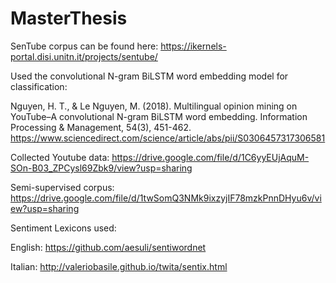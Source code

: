 # MasterThesis

SenTube corpus can be found here: https://ikernels-portal.disi.unitn.it/projects/sentube/


Used the convolutional N-gram BiLSTM word embedding model for classification:

Nguyen, H. T., & Le Nguyen, M. (2018). Multilingual opinion mining on YouTube–A convolutional N-gram BiLSTM word embedding. Information Processing & Management, 54(3), 451-462. https://www.sciencedirect.com/science/article/abs/pii/S0306457317306581



Collected Youtube data: https://drive.google.com/file/d/1C6yyEUjAquM-SOn-B03_ZPCysl69Zbk9/view?usp=sharing

Semi-supervised corpus: https://drive.google.com/file/d/1twSomQ3NMk9ixzyjIF78mzkPnnDHyu6v/view?usp=sharing


Sentiment Lexicons used:

English: https://github.com/aesuli/sentiwordnet

Italian: http://valeriobasile.github.io/twita/sentix.html
